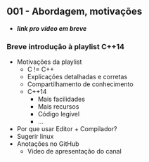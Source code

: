 ## 001 - Abordagem, motivações

-  ***link pro vídeo em breve***

### Breve introdução à playlist C++14

- Motivações da playlist
  - C != C++
  - Explicações detalhadas e corretas
  - Compartilhamento de conhecimento
  - C++14
    - Mais facilidades
    - Mais recursos
    - Código legível
    - ...
- Por que usar Editor + Compilador?
- Sugerir linux
- Anotações no GitHub
  - Video de apresentação do canal
